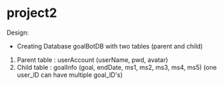 # project2

Design:
* Creating Database goalBotDB with two tables (parent and child)
1. Parent table : userAccount (userName, pwd, avatar)
2. Child table : goalInfo (goal, endDate, ms1, ms2, ms3, ms4, ms5)
(one user_ID can have multiple goal_ID's)
 